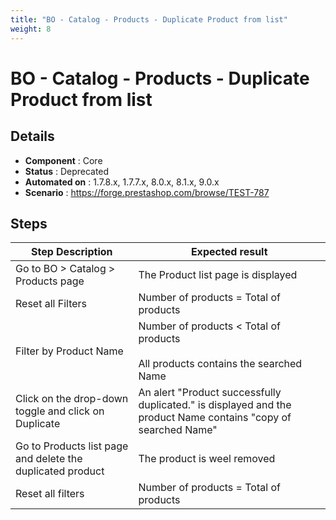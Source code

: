 ```yaml
---
title: "BO - Catalog - Products - Duplicate Product from list"
weight: 8
---
```


# BO - Catalog - Products - Duplicate Product from list
## Details
* **Component** : Core
* **Status** : Deprecated
* **Automated on** : 1.7.8.x, 1.7.7.x, 8.0.x, 8.1.x, 9.0.x
* **Scenario** : https://forge.prestashop.com/browse/TEST-787

## Steps
| Step Description | Expected result |
| ----- | ----- |
| Go to BO > Catalog > Products page | The Product list page is displayed |
| Reset all Filters | Number of products = Total of products |
| Filter by Product Name | Number of products < Total of products<br><br>All products contains the searched Name |
| Click on the drop-down toggle and click on Duplicate | An alert "Product successfully duplicated." is displayed and the product Name contains "copy of searched Name" |
| Go to Products list page and delete the duplicated product | The product is weel removed |
| Reset all filters | Number of products = Total of products |